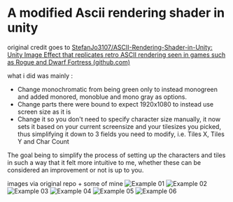 # A modified Ascii rendering shader in unity
original credit goes to [StefanJo3107/ASCII-Rendering-Shader-in-Unity: Unity Image Effect that replicates retro ASCII rendering seen in games such as Rogue and Dwarf Fortress (github.com)](https://github.com/StefanJo3107/ASCII-Rendering-Shader-in-Unity)

what i did was mainly : 
- Change monochromatic from being green only to instead monogreen and added monored, monoblue and mono gray as options. 
-  Change parts there were bound to expect 1920x1080 to instead use screen size as it is
- Change it so you don't need to specify character size manually, it now sets it based on your current screensize and your tilesizes you picked, thus simplifying it down to 3 fields you need to modify, i.e. Tiles X, Tiles Y and Char Count

The goal being to simplify the process of setting up the characters and tiles in such a way that it felt more intuitive to me, whether these can be considered an improvement or not is up to you.

images via original repo + some of mine 
![Example 01](https://i.imgur.com/c0I6ilo.png)
![Example 02](https://i.imgur.com/iGROj0O.png)
![Example 03](https://i.imgur.com/23NWYVU.png)
![Example 04](https://imgur.com/ZMZheJL.png)
![Example 05](https://imgur.com/q0SwQSt.png)
![Example 06](https://imgur.com/Cq2qiQG.gif)

